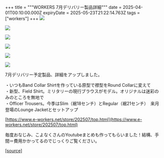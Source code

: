 +++
title = """WORKERS 7月デリバリー製品詳細"""
date = 2025-04-01T00:10:00.000Z
expiryDate = 2025-05-23T21:22:14.763Z
tags = ["workers"]
+++
[![](https://blogger.googleusercontent.com/img/b/R29vZ2xl/AVvXsEj4RWzNrzKc7O0D0S8P1CpFXMgxdGoU6zpKXBxblvNUSlEPJ1ORxa_cnHqpRwZ4BxUhWMFQFyAPq2zDZ-nB6f4mtWJ00jI1D2ZwCpiclWPZNgBC1U-bAaoSLVFUn2kRvIPze6D_4LUfYnrYehyYlIH6PMXp5ISTenRURAkQ_Ogbtn-iHb1przQG_lNAikU/s320/top7.jpg)](https://blogger.googleusercontent.com/img/b/R29vZ2xl/AVvXsEj4RWzNrzKc7O0D0S8P1CpFXMgxdGoU6zpKXBxblvNUSlEPJ1ORxa_cnHqpRwZ4BxUhWMFQFyAPq2zDZ-nB6f4mtWJ00jI1D2ZwCpiclWPZNgBC1U-bAaoSLVFUn2kRvIPze6D_4LUfYnrYehyYlIH6PMXp5ISTenRURAkQ_Ogbtn-iHb1przQG_lNAikU/s1125/top7.jpg)

  

[![](https://blogger.googleusercontent.com/img/b/R29vZ2xl/AVvXsEhd0e_2wnUR1llYTdJXxxegpayenC7Q66E-4eIVBv0bAOPwgKTttAzf3ZWW8FRAiwU65kwC_m6_EVZg3zwH3nKxT3Kxc6UiZy9zasi4xJV3b7SUSWzKdMXT3L2HD1mUkBiBbDbADnRH6tD-3hGfSKMJPbXVIeJDaCwx0otl9M49yE1BL21RRAxTZPaxu3A/s320/top6.jpg)](https://blogger.googleusercontent.com/img/b/R29vZ2xl/AVvXsEhd0e_2wnUR1llYTdJXxxegpayenC7Q66E-4eIVBv0bAOPwgKTttAzf3ZWW8FRAiwU65kwC_m6_EVZg3zwH3nKxT3Kxc6UiZy9zasi4xJV3b7SUSWzKdMXT3L2HD1mUkBiBbDbADnRH6tD-3hGfSKMJPbXVIeJDaCwx0otl9M49yE1BL21RRAxTZPaxu3A/s1125/top6.jpg)

  

[![](https://blogger.googleusercontent.com/img/b/R29vZ2xl/AVvXsEgzmIyTMOqns6Tc8aGJjON-tnE040AmaVSvy5SqUUt0xL5LujGlccpO1NPSJoqmck7NzyQ2zn7ByUP7buDADqKSfG3Xudg8bk5pnG0-WnHbQy2jow4GirhwuoCdy2Q47vLHIM4Q4D9gWT280RK0Ng5HaZ6wymwZ2frb4OlJrIo6b_0GzCxuy8Vz5NoRiAM/s320/top5.jpg)](https://blogger.googleusercontent.com/img/b/R29vZ2xl/AVvXsEgzmIyTMOqns6Tc8aGJjON-tnE040AmaVSvy5SqUUt0xL5LujGlccpO1NPSJoqmck7NzyQ2zn7ByUP7buDADqKSfG3Xudg8bk5pnG0-WnHbQy2jow4GirhwuoCdy2Q47vLHIM4Q4D9gWT280RK0Ng5HaZ6wymwZ2frb4OlJrIo6b_0GzCxuy8Vz5NoRiAM/s1125/top5.jpg)

  

[![](https://blogger.googleusercontent.com/img/b/R29vZ2xl/AVvXsEhjiafKzLArLYJSKYhUSz18dLEjCbQJ8hAVbNBUy6B_uYEUaza9R7mkAp3pXsEfPaz8GE_TSOOlTR4hvf-2xK7gMCd_r5v-YSgsDblivDY_evFUn1NDPXxEx-8Eemstn2_UQEJUJZRocjkKRzOyUnqLLcG-NLSPzyJzHDCjVpWc1qUtFOLJKhCz6HkbbvA/s320/top4.jpg)](https://blogger.googleusercontent.com/img/b/R29vZ2xl/AVvXsEhjiafKzLArLYJSKYhUSz18dLEjCbQJ8hAVbNBUy6B_uYEUaza9R7mkAp3pXsEfPaz8GE_TSOOlTR4hvf-2xK7gMCd_r5v-YSgsDblivDY_evFUn1NDPXxEx-8Eemstn2_UQEJUJZRocjkKRzOyUnqLLcG-NLSPzyJzHDCjVpWc1qUtFOLJKhCz6HkbbvA/s1125/top4.jpg)

  

[![](https://blogger.googleusercontent.com/img/b/R29vZ2xl/AVvXsEiGfBfsYGLzK_NIcfJJdFzlMxG2FABiA1G9KbuTkCA4FBGXL9a_0dcGHygMjmVdIld6OhF2acrsxyMWf9fMYBEBMJB_sd7HkwyvQL72BjtidpF3NSUemymqQJ_TRb6wZ11GcgfJSUZeloTG-zTLJtFuK08l4fCs-sljOKSMcc_EP-Wp_eFvh9awKgMzCSU/s320/top3.jpg)](https://blogger.googleusercontent.com/img/b/R29vZ2xl/AVvXsEiGfBfsYGLzK_NIcfJJdFzlMxG2FABiA1G9KbuTkCA4FBGXL9a_0dcGHygMjmVdIld6OhF2acrsxyMWf9fMYBEBMJB_sd7HkwyvQL72BjtidpF3NSUemymqQJ_TRb6wZ11GcgfJSUZeloTG-zTLJtFuK08l4fCs-sljOKSMcc_EP-Wp_eFvh9awKgMzCSU/s1125/top3.jpg)

  

[![](https://blogger.googleusercontent.com/img/b/R29vZ2xl/AVvXsEhK8FzTMW4xhmTq90k1YANsfqscr3-r6_sWkdQxJzNck2QAcq_yhVMdgjMucdlZu0ZA5B3lh8nDFM0I3HbctVyVETSMuDnYiOrblOwpfly0BP-d2F4yl1sj6DXYTk0L_aamhDBEwbMD7SXkU-Osmkd6YK99KTYPXRPC4dBfxn4SiJhL7SmN1_gyUvv8Fn4/s320/top2.jpg)](https://blogger.googleusercontent.com/img/b/R29vZ2xl/AVvXsEhK8FzTMW4xhmTq90k1YANsfqscr3-r6_sWkdQxJzNck2QAcq_yhVMdgjMucdlZu0ZA5B3lh8nDFM0I3HbctVyVETSMuDnYiOrblOwpfly0BP-d2F4yl1sj6DXYTk0L_aamhDBEwbMD7SXkU-Osmkd6YK99KTYPXRPC4dBfxn4SiJhL7SmN1_gyUvv8Fn4/s1125/top2.jpg)

  

  

7月デリバリー予定製品、詳細をアップしました。

・いつもBand Collar Shirtを作っている原型で襟型をRound Collarに変えて  
・新型、Field Shirt。ミリタリーの現行ブラウスがモデル。オリジナルは迷彩のみのところを無地で  
・Officer Trousers。今季はSlim（裾18センチ）とRegular（裾21センチ）　来月登場のLounge Jacketとセットアップ

[https://www.e-workers.net/store/202507/top.html](https://www.e-workers.net/store/202507/top.html)

  

毎度おなじみ、こよなくさんのYoutubeまとめも作ってもらいました！結構、手間＝費用かかってるのでじっくりご覧ください。

[[source]](https://eworkers.blogspot.com/2025/04/workers-7.html)
